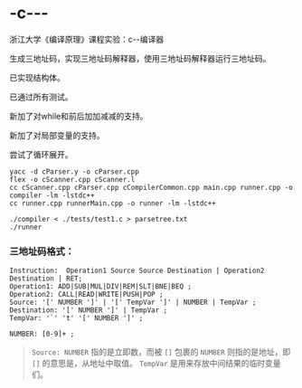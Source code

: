 # -c---
浙江大学《编译原理》课程实验：c--编译器

生成三地址码，实现三地址码解释器，使用三地址码解释器运行三地址码。

已实现结构体。

已通过所有测试。

新加了对while和前后加加减减的支持。

新加了对局部变量的支持。

尝试了循环展开。
```
yacc -d cParser.y -o cParser.cpp
flex -o cScanner.cpp cScanner.l
cc cScanner.cpp cParser.cpp cCompilerCommon.cpp main.cpp runner.cpp -o compiler -lm -lstdc++
cc runner.cpp runnerMain.cpp -o runner -lm -lstdc++

```
```
./compiler < ./tests/test1.c > parsetree.txt
./runner

```

### 三地址码格式：
```
Instruction:  Operation1 Source Source Destination | Operation2 Destination | RET;
Operation1: ADD|SUB|MUL|DIV|REM|SLT|BNE|BEQ ;
Operation2: CALL|READ|WRITE|PUSH|POP ;
Source: '[' NUMBER ']' | '[' TempVar ']' | NUMBER | TempVar ;
Destination: '[' NUMBER ']' | TempVar ;
TempVar: '`' 't' '[' NUMBER ']' ;

NUMBER: [0-9]+ ;
```
> `Source: NUMBER` 指的是立即数，而被 `[]` 包裹的 `NUMBER` 则指的是地址，即 `[]` 的意思是，从地址中取值。
> `TempVar` 是用来存放中间结果的临时变量们。
